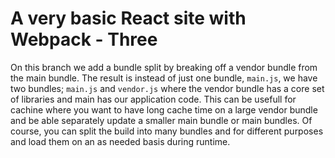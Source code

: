 # A very basic React site with Webpack - Three

On this branch we add a bundle split by breaking off a vendor bundle from the main bundle.
The result is instead of just one bundle, `main.js`, we have two bundles; `main.js` and `vendor.js`
where the vendor bundle has a core set of libraries and main has our application code. This can be
usefull for cachine where you want to have long cache time on a large vendor bundle and be able
separately update a smaller main bundle or main bundles. Of course, you can split the build into
many bundles and for different purposes and load them on an as needed basis during runtime.



